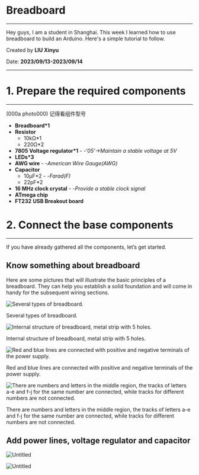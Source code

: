 # Breadboard

---

Hey guys, I am a student in Shanghai. This week I learned how to use breadboard to build an Arduino. Here's a simple tutorial to follow.

Created by **LIU Xinyu**

Date: **2023/09/13-2023/09/14**

---

# 1. Prepare the required components

---

(000a photo000) 记得看组件型号

- **Breadboard*1**
- **Resistor**
    - 10kΩ*1
    - 220Ω*2
- **7805 Voltage regulator*1** - -’*05’->Maintain a stable voltage at 5V*
- **LEDs*3**
- **AWG wire** - -*American Wire Gauge(AWG)*
- **Capacitor**
    - 10μF*2 - -*Farad(F)*
    - 22pF*2
- **16 MHz clock crystal** - -*Provide a stable clock signal*
- **ATmega chip**
- **FT232** **USB Breakout board**

# 2. Connect the base components

---

If you have already gathered all the components, let’s get started.

## Know something about breadboard

Here are some pictures that will illustrate the basic principles of a breadboard. They can help you establish a solid foundation and will come in handy for the subsequent wiring sections.

![Several types of breadboard.](Breadboard%20d5e084eb25d143d0b62e8f96317cdf37/Untitled.png)

Several types of breadboard.

![Internal structure of breadboard, metal strip with 5 holes.](Breadboard%20d5e084eb25d143d0b62e8f96317cdf37/Untitled%201.png)

Internal structure of breadboard, metal strip with 5 holes.

![Red and blue lines are connected with positive and negative terminals of the power supply.](Breadboard%20d5e084eb25d143d0b62e8f96317cdf37/Untitled%202.png)

Red and blue lines are connected with positive and negative terminals of the power supply.

![There are numbers and letters in the middle region, the tracks of letters a-e and f-j for the same number are connected, while tracks for different numbers are not connected.](Breadboard%20d5e084eb25d143d0b62e8f96317cdf37/Untitled%203.png)

There are numbers and letters in the middle region, the tracks of letters a-e and f-j for the same number are connected, while tracks for different numbers are not connected.

## Add power lines, voltage regulator and capacitor

![Untitled](Breadboard%20d5e084eb25d143d0b62e8f96317cdf37/Untitled%204.png)

![Untitled](Breadboard%20d5e084eb25d143d0b62e8f96317cdf37/Untitled%205.png)
